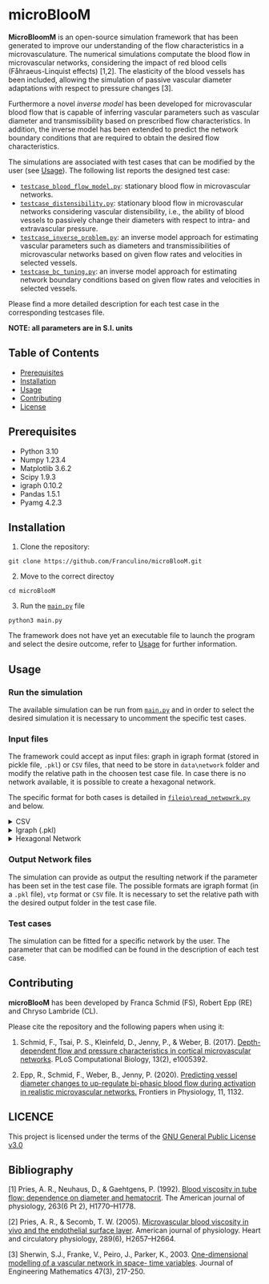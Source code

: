 # microBlooM

**MicroBloomM** is an open-source simulation framework that has been generated to improve our understanding of the flow characteristics in a microvasculature. The numerical simulations computate the blood flow in microvascular networks, considering the impact of red blood cells (Fåhraeus-Linquist effects) [1,2]. The elasticity of the blood vessels has been included, allowing the simulation of passive vascular diameter adaptations with respect to pressure changes [3].

Furthermore a novel _inverse model_ has been developed for microvascular blood flow that is capable of inferring vascular parameters such as vascular diameter and transmissibility based on prescribed flow characteristics. In addition, the inverse model has been extended to predict the network boundary conditions that are required to obtain the desired flow characteristics.

The simulations are associated with test cases that can be modified by the user (see [Usage](#usage)). The following list reports the designed test case:

- [`testcase_blood_flow_model.py`](https://github.com/Franculino/microBlooM/blob/main/testcases/testcase_blood_flow_model.py): stationary blood flow in microvascular networks.
- [`testcase_distensibility.py`](https://github.com/Franculino/microBlooM/blob/main/testcases/testcase_distensibility.py): stationary blood flow in microvascular networks considering vascular distensibility, i.e., the ability of blood vessels to passively change their diameters with respect to intra- and extravascular pressure.
- [`testcase_inverse_problem.py`](https://github.com/Franculino/microBlooM/blob/main/testcases/testcase_inverse_problem.py): an inverse model approach for estimating vascular parameters such as diameters and transmissibilities of microvascular networks based on given flow rates and velocities in selected vessels.
- [`testcase_bc_tuning.py`](https://github.com/Franculino/microBlooM/blob/main/testcases/testcase_bc_tuning.py): an inverse model approach for estimating network boundary conditions based on given flow rates and velocities in selected vessels.

Please find a more detailed description for each test case in the corresponding testcases file.

**NOTE: all parameters are in S.I. units**

## Table of Contents

- [Prerequisites](#prerequisites)
- [Installation](#installation)
- [Usage](#usage)
- [Contributing](#contributing)
- [License](#license)

## Prerequisites

- Python 3.10
- Numpy 1.23.4
- Matplotlib 3.6.2
- Scipy 1.9.3
- igraph 0.10.2
- Pandas 1.5.1
- Pyamg 4.2.3

## Installation

1. Clone the repository:

```
git clone https://github.com/Franculino/microBlooM.git
```

2. Move to the correct directoy

```
cd microBlooM
```

3. Run the [`main.py`](https://github.com/Franculino/microBlooM/blob/main/main.py) file

```
python3 main.py
```

The framework does not have yet an executable file to launch the program and select the desire outcome, refer to [Usage](#usage) for further information.

## Usage

### Run the simulation

The available simulation can be run from [`main.py`](https://github.com/Franculino/microBlooM/blob/main/main.py) and in order to select the desired simulation it is necessary to uncomment the specific test cases.

### Input files

The framework could accept as input files: graph in igraph format (stored in pickle file, `.pkl`) or `CSV` files, that need to be store in `data\network` folder and modify the relative path in the choosen test case file. In case there is no network available, it is possible to create a hexagonal network.

The specific format for both cases is detailed in [`fileio\read_netwowrk.py`](https://github.com/Franculino/microBlooM/blob/main/source/fileio/read_network.py) and below.

<details>
 <summary>  CSV </summary>

Import a network from the three csv text files containing vertex, edge and boundary data.

_Vertex (vx) data_: At least three columns are required to describe the x, y and z coordinates of all vertices. A
header for each column has to be provided. Example file structure (order of columns does not matter; additional
columns are ignored):

        x_coord, y_coord, z_coord
        x_coord_of_vx_0,y_coord_of_vx_0,z_coord_of_vx_0
        x_coord_of_vx_1,y_coord_of_vx_1,z_coord_of_vx_1
                :      ,        :      ,        :
                :      ,        :      ,        :

_Edge data_: At least four columns are required to describe the incidence vertices (requires two columns, i.e.,
one for each incidence vertex per edge), diameters and lengths of all edges. A header for each column has to be
provided. Example file structure (order of columns does not matter; additional columns are ignored):

        vx_incident_1, vertex_incident_2, diameter, length
        incident_vx_1_of_edge_0,incident_vx_2_of_edge_0,diameter_of_edge_0,length_of_edge_0
        incident_vx_1_of_edge_1,incident_vx_2_of_edge_1,diameter_of_edge_1,length_of_edge_1
                    :          ,            :          ,            :     ,         :
                    :          ,            :          ,            :     ,         :

_Boundary data_: At least three columns are required to prescribe the vertex indices of boundary conditions,
the boundary type (1: pressure, 2: flow rate) and the boundary values (can be pressure or flow rate).
Example file structure (order of columns does not matter; additional columns are ignored):

        vx_id_of_boundary, boundary_type, boundary_value
        vx_id_boundary_0,boundary_type_0,boundary_value_0
        vx_id_boundary_1,boundary_type_1,boundary_value_1
                :       ,       :       ,       :
                :       ,       :       ,       :

</details>

<details>
 <summary>  Igraph (.pkl) </summary>

_Vertex data_: At least one attribute is required to describe the x, y and z coordinates of all vertices.

```
one (3 x nv) array, where nv is the number of vertices:
        [[x0, y0, z0]
         [x1, y1, z1]
                    :
                    :
         [xnv, ynv, znv]]
```

_Edge data_: At least two attribute are required to describe the diameters and lengths of all edges.

```
two (1 x ne) arrays, where ne is number of edges:
        diameter: [d0, d1, ..., dne ]
        length: [l0, l1, ..., lne ]
```

_Boundary data_: At least two vertex attributes are required to prescribe the boundary type (1: pressure, 2: flow rate, None: otherwise) and the boundary values (can be pressure or flow rate,
None: otherwise).

```
two (1 x nv) arrays, where nv is number of vertices:
            boundary_type: [boundary_type_0, boundary_type_1, ..., boundary_type_nv]
            boundary_value: [boundary_value_0, boundary_value_1, ..., boundary_value_nv]
```

</details>

<details>

 <summary>  Hexagonal Network </summary>

The hexagonal network properties can be modify from the `testcase` file of the choose simulation. Here an example of possible values:

        "nr_of_hexagon_x": 3,
        "nr_of_hexagon_y": 3,
        "hexa_edge_length": 62.e-6,
        "hexa_diameter": 4.e-6,
        "hexa_boundary_vertices": [0, 27],
        "hexa_boundary_values": [2, 1],
        "hexa_boundary_types": [1, 1],

Note: the number od hexagon must be odd.

</details>

### Output Network files

The simulation can provide as output the resulting network if the parameter has been set in the test case file.
The possible formats are igraph format (in a `.pkl` file), `vtp` format or `CSV` file. It is necessary to set the relative path with the desired output folder in the test case file.

### Test cases

The simulation can be fitted for a specific network by the user. The parameter that can be modified can be found in the description of each test case.

## Contributing

**microBlooM** has been developed by Franca Schmid (FS), Robert Epp (RE) and Chryso Lambride (CL).

Please cite the repository and the following papers when using it:

1. Schmid, F., Tsai, P. S., Kleinfeld, D., Jenny, P., & Weber, B. (2017). [Depth-dependent flow and pressure characteristics in cortical microvascular networks](https://doi.org/10.1371/journal.pcbi.1005392). PLoS Computational Biology, 13(2), e1005392.

2. Epp, R., Schmid, F., Weber, B., Jenny, P. (2020). [Predicting vessel diameter changes to up-regulate bi-phasic blood flow during activation in realistic microvascular networks.](https://doi.org/10.3389/fphys.2020.566303) Frontiers in Physiology, 11, 1132.

## LICENCE

This project is licensed under the terms of the [GNU General Public License v3.0](https://github.com/Franculino/microBlooM/blob/main/LICENSE)


## Bibliography

[1] Pries, A. R., Neuhaus, D., & Gaehtgens, P. (1992). [Blood viscosity in tube flow: dependence on diameter and hematocrit](https://doi.org/10.1152/ajpheart.1992.263.6.H1770). The American journal of physiology, 263(6 Pt 2), H1770–H1778. 


[2] Pries, A. R., & Secomb, T. W. (2005). [Microvascular blood viscosity in vivo and the endothelial surface layer](https://doi.org/10.1152/ajpheart.00297.2005). American journal of physiology. Heart and circulatory physiology, 289(6), H2657–H2664. 

[3] Sherwin, S.J., Franke, V., Peiro, J., Parker, K., 2003. [One-dimensional modelling of a vascular network in space- time variables](https://doi.org/10.1023/B:ENGI.0000007979.32871.e2). Journal of Engineering Mathematics 47(3), 217-250.
